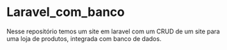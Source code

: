 # Laravel_com_banco
Nesse repositório temos um site em laravel com um CRUD de um site para uma loja de produtos, integrada com banco de dados.
